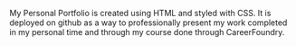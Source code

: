 My Personal Portfolio is created using HTML and styled with CSS.
It is deployed on github as a way to professionally present my work completed in my personal time and through my course done through CareerFoundry.
